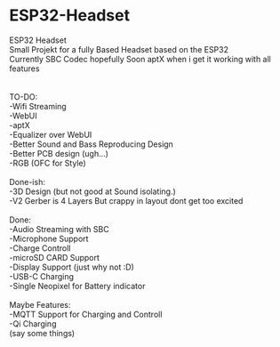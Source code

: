 # ESP32-Headset
ESP32 Headset
<br>
Small Projekt for a fully Based Headset based on the ESP32 <br>
Currently SBC Codec hopefully Soon aptX when i get it working with all features <br>
<br>
<br>
TO-DO: <br>
-Wifi Streaming <br>
-WebUI <br>
-aptX <br>
-Equalizer over WebUI <br>
-Better Sound and Bass Reproducing Design <br>
-Better PCB design (ugh...) <br>
-RGB (OFC for Style) <br>
<br>
Done-ish: <br>
-3D Design (but not good at Sound isolating.) <br>
-V2 Gerber is 4 Layers But crappy in layout dont get too excited <br>
<br>
Done: <br>
-Audio Streaming with SBC <br>
-Microphone Support <br>
-Charge Controll <br>
-microSD CARD Support <br>
-Display Support (just why not :D) <br>
-USB-C Charging <br>
-Single Neopixel for Battery indicator <br>
<br>
Maybe Features: <br>
-MQTT Support for Charging and Controll <br> 
-Qi Charging <br>
(say some things)<br>
